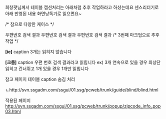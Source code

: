 희창팟님께서 테이블 캡션처리는 아래처럼 추후 작업하라고 하셨는데요 
센스리더기로 아래 반영된 내용 화면낭독기로 읽으면요~

 /* 참으로 다양한 케이스 */
<caption>우편번호 검색 결과</caption>
<caption class="blind">우편번호 검색 결과</caption>
<caption><span class="blind">우편번호 검색 결과</span></caption> /* 3번째 마크업으로 추후 작업 */

**[ie]**
caption 3개는 읽히지 않습니다

**[크롬]**
caption 우편 번호 검색 결과라고 읽힙니다
ex) 3개 연속으로 있을 경우 최상단 읽히고 건너뛰고 1개 있을 경우 1개만 읽힙니다

참고 페이지
테이블 caption 숨김 처리 

ㄴhttp://svn.ssgadm.com/ssgui/01.ssg/pcweb/trunk/guide/blind/blind.html



적용된 페이지 
http://svn.ssgadm.com/ssgui/01.ssg/pcweb/trunk/popup/zipcode_info_pop03.html
